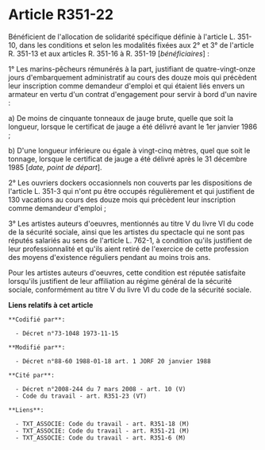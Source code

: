 # Article R351-22

Bénéficient de l'allocation de solidarité spécifique définie à l'article L. 351-10, dans les conditions et selon les
modalités fixées aux 2° et 3° de l'article R. 351-13 et aux articles R. 351-16 à R. 351-19 [*bénéficiaires*] :

1° Les marins-pêcheurs rémunérés à la part, justifiant de quatre-vingt-onze jours d'embarquement administratif au cours des
douze mois qui précèdent leur inscription comme demandeur d'emploi et qui étaient liés envers un armateur en vertu d'un
contrat d'engagement pour servir à bord d'un navire :

a) De moins de cinquante tonneaux de jauge brute, quelle que soit la longueur, lorsque le certificat de jauge a été délivré
avant le 1er janvier 1986 ;

b) D'une longueur inférieure ou égale à vingt-cinq mètres, quel que soit le tonnage, lorsque le certificat de jauge a été
délivré après le 31 décembre 1985 [*date, point de départ*].

2° Les ouvriers dockers occasionnels non couverts par les dispositions de l'article L. 351-3 qui n'ont pu être occupés
régulièrement et qui justifient de 130 vacations au cours des douze mois qui précèdent leur inscription comme demandeur
d'emploi ;

3° Les artistes auteurs d'oeuvres, mentionnés au titre V du livre VI du code de la sécurité sociale, ainsi que les artistes
du spectacle qui ne sont pas réputés salariés au sens de l'article L. 762-1, à condition qu'ils justifient de leur
professionnalité et qu'ils aient retiré de l'exercice de cette profession des moyens d'existence réguliers pendant au moins
trois ans.

Pour les artistes auteurs d'oeuvres, cette condition est réputée satisfaite lorsqu'ils justifient de leur affiliation au
régime général de la sécurité sociale, conformément au titre V du livre VI du code de la sécurité sociale.

**Liens relatifs à cet article**

	**Codifié par**:

	  - Décret n°73-1048 1973-11-15

	**Modifié par**:

	  - Décret n°88-60 1988-01-18 art. 1 JORF 20 janvier 1988

	**Cité par**:

	  - Décret n°2008-244 du 7 mars 2008 - art. 10 (V)
	  - Code du travail - art. R351-23 (VT)

	**Liens**:

	  - TXT_ASSOCIE: Code du travail - art. R351-18 (M)
	  - TXT_ASSOCIE: Code du travail - art. R351-21 (M)
	  - TXT_ASSOCIE: Code du travail - art. R351-6 (M)
